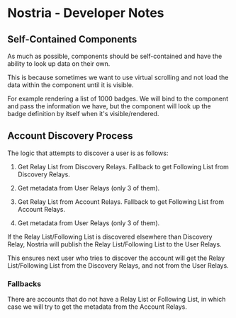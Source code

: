 # Nostria - Developer Notes

## Self-Contained Components

As much as possible, components should be self-contained and have the ability to look up data on their own.

This is because sometimes we want to use virtual scrolling and not load the data within the component until it is visible.

For example rendering a list of 1000 badges. We will bind to the <app-badge> component and pass the information we have, but the component will look up the badge definition by itself when it's visible/rendered.

## Account Discovery Process

The logic that attempts to discover a user is as follows:

1. Get Relay List from Discovery Relays. Fallback to get Following List from Discovery Relays.
2. Get metadata from User Relays (only 3 of them).

1. Get Relay List from Account Relays. Fallback to get Following List from Account Relays.
2. Get metadata from User Relays (only 3 of them).

If the Relay List/Following List is discovered elsewhere than Discovery Relay, Nostria will publish the Relay List/Following List to the User Relays.

This ensures next user who tries to discover the account will get the Relay List/Following List from the Discovery Relays, and not from the User Relays.

### Fallbacks

There are accounts that do not have a Relay List or Following List, in which case we will try to get the metadata from the Account Relays.